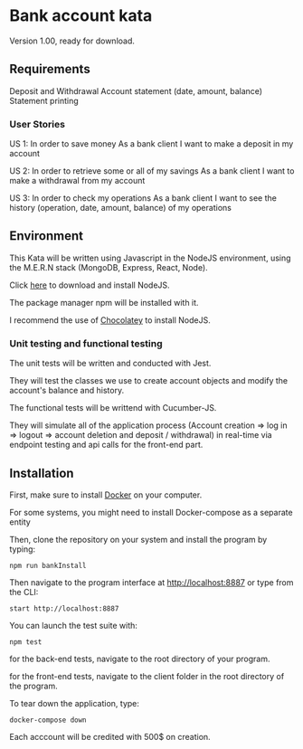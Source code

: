 # Bank account kata

Version 1.00, ready for download.

## Requirements
Deposit and Withdrawal
Account statement (date, amount, balance)
Statement printing

### User Stories

US 1:
In order to save money
As a bank client
I want to make a deposit in my account

US 2:
In order to retrieve some or all of my savings
As a bank client
I want to make a withdrawal from my account

US 3:
In order to check my operations
As a bank client
I want to see the history (operation, date, amount, balance) of my operations

## Environment 

This Kata will be written using Javascript in the NodeJS environment, using the M.E.R.N stack (MongoDB, Express, React, Node).

Click [here](https://nodejs.org/en/download/) to download and install NodeJS.

The package manager npm will be installed with it.

I recommend the use of [Chocolatey](https://chocolatey.org/) to install NodeJS.

### Unit testing and functional testing

The unit tests will be written and conducted with Jest.

They will test the classes we use to create account objects and modify the account's balance and history.

The functional tests will be writtend with Cucumber-JS.

They will simulate all of the application process (Account creation => log in => logout => account deletion and deposit / withdrawal) in real-time via endpoint testing and api calls for the front-end part.


## Installation

First, make sure to install [Docker](https://www.docker.com/get-started) on your computer.

For some systems, you might need to install Docker-compose as a separate entity

Then, clone the repository on your system and install the program by typing:

``npm run bankInstall``

Then navigate to the program interface at [http://localhost:8887](http://localhost:8887) or type from the CLI:

``start http://localhost:8887``

You can launch the test suite with:

``npm test``

for the back-end tests, navigate to the root directory of your program.

for the front-end tests, navigate to the client folder in the root directory of the program.

To tear down the application, type:

``docker-compose down``

Each acccount will be credited with 500$ on creation.